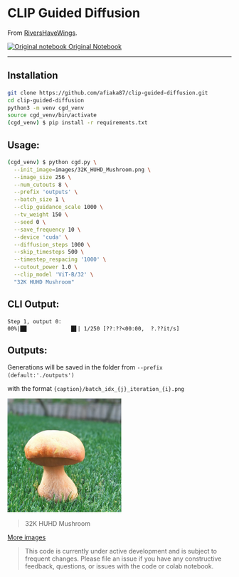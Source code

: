 # CLIP Guided Diffusion
From [RiversHaveWings](https://twitter.com/RiversHaveWings).

<a href="https://colab.research.google.com/drive/12a_Wrfi2_gwwAuN3VvMTwVMz9TfqctNj?usp=sharing">
  <img alt="Original notebook" src="https://colab.research.google.com/assets/colab-badge.svg">
  Original Notebook
</a>

---

## Installation
```sh
git clone https://github.com/afiaka87/clip-guided-diffusion.git
cd clip-guided-diffusion
python3 -m venv cgd_venv
source cgd_venv/bin/activate
(cgd_venv) $ pip install -r requirements.txt
```

## Usage:
```sh
(cgd_venv) $ python cgd.py \
  --init_image=images/32K_HUHD_Mushroom.png \
  --image_size 256 \
  --num_cutouts 8 \
  --prefix 'outputs' \
  --batch_size 1 \
  --clip_guidance_scale 1000 \
  --tv_weight 150 \
  --seed 0 \
  --save_frequency 10 \
  --device 'cuda' \
  --diffusion_steps 1000 \
  --skip_timesteps 500 \
  --timestep_respacing '1000' \
  --cutout_power 1.0 \
  --clip_model 'ViT-B/32' \
  "32K HUHD Mushroom"
```

## CLI Output:
```
Step 1, output 0:
00%|██              █▋| 1/250 [??:??<00:00,  ?.??it/s]
```

## Outputs:
Generations will be saved in the folder from `--prefix (default:'./outputs')`

with the format `{caption}/batch_idx_{j}_iteration_{i}.png`

![](/images/32K_HUHD_Mushroom.png?raw=true)
> 32K HUHD Mushroom

[More images](/images/README.md)

> This code is currently under active development and is subject to frequent changes. Please file an issue if you have any constructive feedback, questions, or issues with the code or colab notebook.
